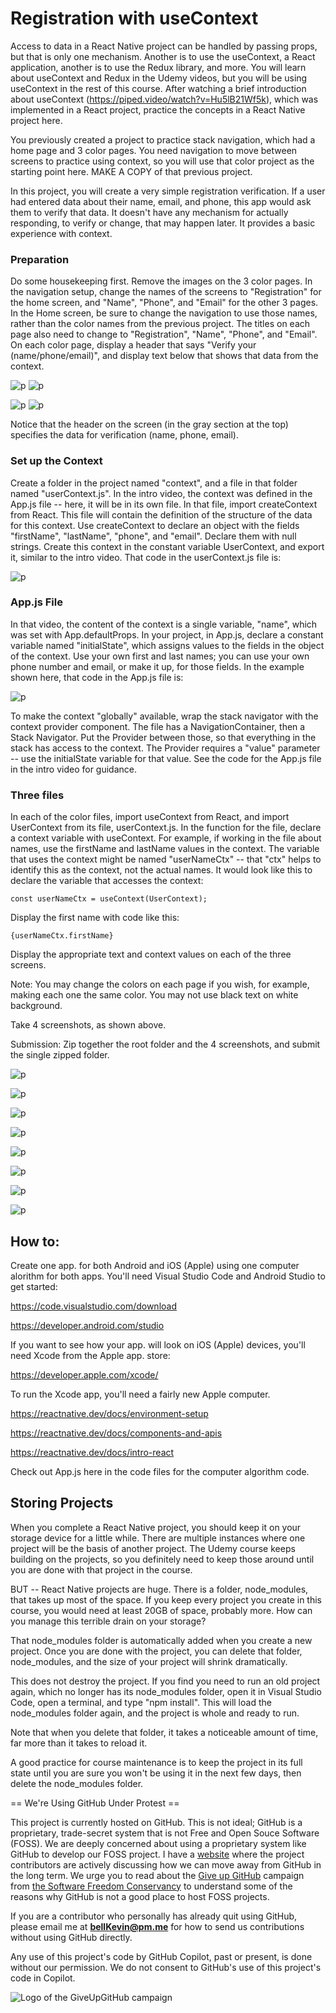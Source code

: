 # Registration with useContext

Access to data in a React Native project can be handled by passing props, but that is only one mechanism. Another is to use the useContext, a React application, another is to use the Redux library, and more. You will learn about useContext and Redux in the Udemy videos, but you will be using useContext in the rest of this course. After watching a brief introduction about useContext (https://piped.video/watch?v=Hu5lB21Wf5k), which was implemented in a React project, practice the concepts in a React Native project here.

You previously created a project to practice stack navigation, which had a home page and 3 color pages. You need navigation to move between screens to practice using context, so you will use that color project as the starting point here. MAKE A COPY of that previous project.

In this project, you will create a very simple registration verification. If a user had entered data about their name, email, and phone, this app would ask them to verify that data. It doesn't have any mechanism for actually responding, to verify or change, that may happen later. It provides a basic experience with context.

### Preparation

Do some housekeeping first. Remove the images on the 3 color pages. In the navigation setup, change the names of the screens to "Registration" for the home screen, and "Name", "Phone", and "Email" for the other 3 pages. In the Home screen, be sure to change the navigation to use those names, rather than the color names from the previous project. The titles on each page also need to change to "Registration", "Name", "Phone", and "Email". On each color page, display a header that says "Verify your (name/phone/email)", and display text below that shows that data from the context.

![p](https://github.com/bell-kevin/useContextRegistration/blob/main/readMeExamplePictures/context-register.PNG) ![p](https://github.com/bell-kevin/useContextRegistration/blob/main/readMeExamplePictures/context-name.PNG)

![p](https://github.com/bell-kevin/useContextRegistration/blob/main/readMeExamplePictures/context-phone.PNG) ![p](https://github.com/bell-kevin/useContextRegistration/blob/main/readMeExamplePictures/context-email.PNG)

Notice that the header on the screen (in the gray section at the top) specifies the data for verification (name, phone, email).

### Set up the Context

Create a folder in the project named "context", and a file in that folder named "userContext.js". In the intro video, the context was defined in the App.js file -- here, it will be in its own file. In that file, import createContext from React. This file will contain the definition of the structure of the data for this context. Use createContext to declare an object with the fields "firstName", "lastName", "phone", and "email". Declare them with null strings. Create this context in the constant variable UserContext, and export it, similar to the intro video. That code in the userContext.js file is:

![p](https://github.com/bell-kevin/useContextRegistration/blob/main/readMeExamplePictures/context-declare.PNG)

### App.js File

In that video, the content of the context is a single variable, "name", which was set with App.defaultProps. In your project, in App.js, declare a constant variable named "initialState", which assigns values to the fields in the object of the context. Use your own first and last names; you can use your own phone number and email, or make it up, for those fields. In the example shown here, that code in the App.js file is:

![p](https://github.com/bell-kevin/useContextRegistration/blob/main/readMeExamplePictures/context-setup.PNG)

To make the context "globally" available, wrap the stack navigator with the context provider component. The file has a NavigationContainer, then a Stack Navigator. Put the Provider between those, so that everything in the stack has access to the context. The Provider requires a "value" parameter -- use the initialState variable for that value. See the code for the App.js file in the intro video for guidance.

### Three files

 In each of the color files, import useContext from React, and import UserContext from its file, userContext.js. In the function for the file, declare a context variable with useContext. For example, if working in the file about names, use the firstName and lastName values in the context. The variable that uses the context might be named "userNameCtx" -- that "ctx" helps to identify this as the context, not the actual names. It would look like this to declare the variable that accesses the context:

    const userNameCtx = useContext(UserContext);

Display the first name with code like this:

    {userNameCtx.firstName}

Display the appropriate text and context values on each of the three screens.

Note: You may change the colors on each page if you wish, for example, making each one the same color. You may not use black text on white background.

 

Take 4 screenshots, as shown above.

Submission: Zip together the root folder and the 4 screenshots, and submit the single zipped folder.

![p](https://github.com/bell-kevin/useContextRegistration/blob/main/screenshots/1.PNG)

![p](https://github.com/bell-kevin/useContextRegistration/blob/main/screenshots/2.PNG)

![p](https://github.com/bell-kevin/useContextRegistration/blob/main/screenshots/3.PNG)

![p](https://github.com/bell-kevin/useContextRegistration/blob/main/screenshots/4.PNG)

![p](https://github.com/bell-kevin/useContextRegistration/blob/main/screenshots/5.PNG)

![p](https://github.com/bell-kevin/useContextRegistration/blob/main/screenshots/6.PNG)

![p](https://github.com/bell-kevin/useContextRegistration/blob/main/screenshots/7.PNG)

![p](https://github.com/bell-kevin/useContextRegistration/blob/main/screenshots/8.PNG)

## How to:

Create one app. for both Android and iOS (Apple) using one computer alorithm for both apps. You'll need Visual Studio Code and Android Studio to get started:

https://code.visualstudio.com/download

https://developer.android.com/studio

If you want to see how your app. will look on iOS (Apple) devices, you'll need Xcode from the Apple app. store:

https://developer.apple.com/xcode/

To run the Xcode app, you'll need a fairly new Apple computer.

https://reactnative.dev/docs/environment-setup

https://reactnative.dev/docs/components-and-apis

https://reactnative.dev/docs/intro-react

Check out App.js here in the code files for the computer algorithm code.

## Storing Projects

When you complete a React Native project, you should keep it on your storage device for a little while. There are multiple instances where one project will be the basis of another project. The Udemy course keeps building on the projects, so you definitely need to keep those around until you are done with that project in the course.

BUT -- React Native projects are huge. There is a folder, node_modules, that takes up most of the space. If you keep every project you create in this course, you would need at least 20GB of space, probably more. How can you manage this terrible drain on your storage?

That node_modules folder is automatically added when you create a new project. Once you are done with the project, you can delete that folder, node_modules, and the size of your project will shrink dramatically.

This does not destroy the project. If you find you need to run an old project again, which no longer has its node_modules folder, open it in Visual Studio Code, open a terminal, and type "npm install". This will load the node_modules folder again, and the project is whole and ready to run.

Note that when you delete that folder, it takes a noticeable amount of time, far more than it takes to reload it.

A good practice for course maintenance is to keep the project in its full state until you are sure you won't be using it in the next few days, then delete the node_modules folder.

== We're Using GitHub Under Protest ==

This project is currently hosted on GitHub.  This is not ideal; GitHub is a
proprietary, trade-secret system that is not Free and Open Souce Software
(FOSS).  We are deeply concerned about using a proprietary system like GitHub
to develop our FOSS project. I have a [website](https://bellKevin.me) where the
project contributors are actively discussing how we can move away from GitHub
in the long term.  We urge you to read about the [Give up GitHub](https://GiveUpGitHub.org) campaign 
from [the Software Freedom Conservancy](https://sfconservancy.org) to understand some of the reasons why GitHub is not 
a good place to host FOSS projects.

If you are a contributor who personally has already quit using GitHub, please
email me at **bellKevin@pm.me** for how to send us contributions without
using GitHub directly.

Any use of this project's code by GitHub Copilot, past or present, is done
without our permission.  We do not consent to GitHub's use of this project's
code in Copilot.

![Logo of the GiveUpGitHub campaign](https://sfconservancy.org/img/GiveUpGitHub.png)
